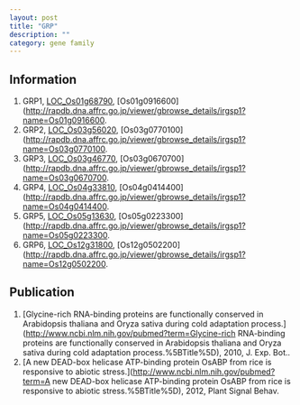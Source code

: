 ```yaml
---
layout: post
title: "GRP"
description: ""
category: gene family
---
```


## Information
1. GRP1, [LOC_Os01g68790](http://rice.plantbiology.msu.edu/cgi-bin/ORF_infopage.cgi?orf=LOC_Os01g68790), [Os01g0916600](http://rapdb.dna.affrc.go.jp/viewer/gbrowse_details/irgsp1?name=Os01g0916600.
2. GRP2, [LOC_Os03g56020](http://rice.plantbiology.msu.edu/cgi-bin/ORF_infopage.cgi?orf=LOC_Os03g56020), [Os03g0770100](http://rapdb.dna.affrc.go.jp/viewer/gbrowse_details/irgsp1?name=Os03g0770100.
3. GRP3, [LOC_Os03g46770](http://rice.plantbiology.msu.edu/cgi-bin/ORF_infopage.cgi?orf=LOC_Os03g46770), [Os03g0670700](http://rapdb.dna.affrc.go.jp/viewer/gbrowse_details/irgsp1?name=Os03g0670700.
4. GRP4, [LOC_Os04g33810](http://rice.plantbiology.msu.edu/cgi-bin/ORF_infopage.cgi?orf=LOC_Os04g33810), [Os04g0414400](http://rapdb.dna.affrc.go.jp/viewer/gbrowse_details/irgsp1?name=Os04g0414400.
5. GRP5, [LOC_Os05g13630](http://rice.plantbiology.msu.edu/cgi-bin/ORF_infopage.cgi?orf=LOC_Os05g13630), [Os05g0223300](http://rapdb.dna.affrc.go.jp/viewer/gbrowse_details/irgsp1?name=Os05g0223300.
6. GRP6, [LOC_Os12g31800](http://rice.plantbiology.msu.edu/cgi-bin/ORF_infopage.cgi?orf=LOC_Os12g31800), [Os12g0502200](http://rapdb.dna.affrc.go.jp/viewer/gbrowse_details/irgsp1?name=Os12g0502200.

## Publication
1. [Glycine-rich RNA-binding proteins are functionally conserved in Arabidopsis thaliana and Oryza sativa during cold adaptation process.](http://www.ncbi.nlm.nih.gov/pubmed?term=Glycine-rich RNA-binding proteins are functionally conserved in Arabidopsis thaliana and Oryza sativa during cold adaptation process.%5BTitle%5D), 2010, J. Exp. Bot..
2. [A new DEAD-box helicase ATP-binding protein OsABP from rice is responsive to abiotic stress.](http://www.ncbi.nlm.nih.gov/pubmed?term=A new DEAD-box helicase ATP-binding protein OsABP from rice is responsive to abiotic stress.%5BTitle%5D), 2012, Plant Signal Behav.


